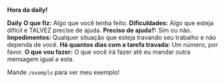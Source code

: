 **Hora da daily!**

**Daily**
**O que fiz:** Algo que você tenha feito.
**Dificuldades:** Algo que esteja difícil e TALVEZ precise de ajuda.
**Preciso de ajuda?:** Sim ou não.
**Impedimentos:** Qualquer situação que esteja travando seu trabalho e não dependa de você.
**Há quantos dias com a tarefa travada:** Um número, por favor.
**O que vou fazer:** O que você irá fazer até eu mandar outra mensagem igual a esta.

Mande `/exemplo` para ver meu exemplo!
